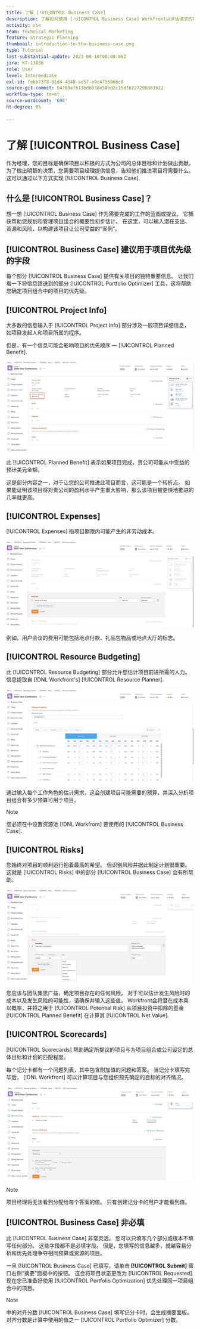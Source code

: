 ```yaml
---
title: 了解 [!UICONTROL Business Case]
description: 了解如何使用 [!UICONTROL Business Case] Workfront以评估请求的项目，并将它们与您项目组合中的其他项目进行比较。
activity: use
team: Technical Marketing
feature: Strategic Planning
thumbnail: introduction-to-the-business-case.png
type: Tutorial
last-substantial-update: 2023-08-18T00:00:00Z
jira: KT-13836
role: User
level: Intermediate
exl-id: febb7378-81d4-4348-ac57-e9c4756966c0
source-git-commit: 64789af613bd6b38e58bd2c15df622729b883b22
workflow-type: tm+mt
source-wordcount: '698'
ht-degree: 0%

---
```


# 了解 [!UICONTROL Business Case]

作为经理，您的目标是确保项目以积极的方式为公司的总体目标和计划做出贡献。 为了做出明智的决策，您需要项目经理提供信息，告知他们推进项目将需要什么。 这可以通过以下方式实现 [!UICONTROL Business Case].

## 什么是 [!UICONTROL Business Case]？

想一想 [!UICONTROL Business Case] 作为需要完成的工作的蓝图或提议。 它捕获帮助您规划和管理项目组合的概要性初步估计。 在这里，可以输入潜在支出、资源和风险，以构建该项目让公司受益的“案例”。

## [!UICONTROL Business Case] 建议用于项目优先级的字段

每个部分 [!UICONTROL Business Case] 提供有关项目的独特重要信息。 让我们看一下将信息馈送到的部分 [!UICONTROL Portfolio Optimizer] 工具，这将帮助您确定项目组合中的项目的优先级。

## [!UICONTROL Project Info]

大多数的信息输入于 [!UICONTROL Project Info] 部分涉及一般项目详细信息，如项目发起人和项目所属的程序。

但是，有一个信息可能会影响项目的优先顺序 — [!UICONTROL Planned Benefit].

![的图像 [!UICONTROL Planned Benefit] 中的区域 [!UICONTROL Project Info] 的部分 [!UICONTROL Business Case]](assets/05-portfolio-management4.png)

此 [!UICONTROL Planned Benefit] 表示如果项目完成，贵公司可能从中受益的预计美元金额。

这是部分内容之一，对于让您的公司推进此项目而言，这可能是一个转折点。 如果能证明该项目将对贵公司的盈利水平产生重大影响，那么该项目被更快地推进的几率就更高。

## [!UICONTROL Expenses]

[!UICONTROL Expenses] 指项目期限内可能产生的非劳动成本。

![的图像 [!UICONTROL Expenses] 中的部分 [!UICONTROL Business Case]](assets/06-portfolio-management5.png)

例如，用户会议的费用可能包括地点付款、礼品包物品或地点大厅的标志。

## [!UICONTROL Resource Budgeting]

此 [!UICONTROL Resource Budgeting] 部分允许您估计项目前进所需的人力。 信息提取自 [!DNL Workfront's] [!UICONTROL Resource Planner].

![的图像 [!UICONTROL Resource Budgeting] 中的部分 [!UICONTROL Business Case]](assets/07-portfolio-management6.png)

通过输入每个工作角色的估计需求，这会创建项目可能需要的预算，并深入分析项目组合有多少预算可用于项目。

>[!NOTE]
>
>您必须在中设置资源池 [!DNL Workfront] 要使用的 [!UICONTROL Business Case].

## [!UICONTROL Risks]

您始终对项目的顺利运行抱着最高的希望。 但识别风险并据此制定计划很重要。 这就是 [!UICONTROL Risks] 中的部分 [!UICONTROL Business Case] 会有所帮助。

![的图像 [!UICONTROL Risks] 中的部分 [!UICONTROL Business Case]](assets/08-portfolio-management7.png)

您应该与团队集思广益，确定项目存在的任何风险。 对于可以估计发生风险时的成本以及发生风险的可能性，请确保并输入这些值。 Workfront会将潜在成本乘以概率，并将之用于 [!UICONTROL Potential Risk] 从项目投资中扣除的基金 [!UICONTROL Planned Benefit] 在计算其 [!UICONTROL Net Value].

## [!UICONTROL Scorecards]

[!UICONTROL Scorecards] 帮助确定所提议的项目与为项目组合或公司设定的总体目标和计划的匹配程度。

每个记分卡都有一个问题列表，其中包含附加值的问题和答案。 当记分卡填写完毕后， [!DNL Workfront] 可以计算项目与您组织预先确定的目标的对齐情况。

![的图像 [!UICONTROL Scorecards] 中的部分 [!UICONTROL Business Case]](assets/09-portfolio-management8.png)

>[!NOTE]
>
>项目经理将无法看到分配给每个答案的值。 只有创建记分卡的用户才能看到值。

## [!UICONTROL Business Case] 非必填

此 [!UICONTROL Business Case] 非常灵活。 您可以只填写几个部分或根本不填写任何部分。 这些字段都不是必填字段。 但是，您填写的信息越多，就越容易分析和优先处理争夺相同预算或资源的项目。

一旦 [!UICONTROL Business Case] 已填写，请单击 **[!UICONTROL Submit]** 窗口右侧“摘要”面板中的按钮。 这会将项目状态更改为 [!UICONTROL Requested]. 现在您已准备好使用 [!UICONTROL Portfolio Optimization] 优先处理同一项目组合中的项目。

>[!NOTE]
>
>中的对齐分数 [!UICONTROL Business Case] 填写记分卡时，会生成摘要面板。 对齐分数是计算中使用的值之一 [!UICONTROL Portfolio Optimizer] 分数。

<!-- 
Learn more graphic and links to documentation articles
* Overview of areas of the business case 
* Create a business case for a project   
* Create a scorecard 
* Apply a scorecard to a project and generate an alignment score 
-->
